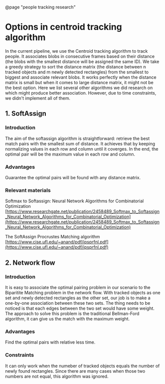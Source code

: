 @page "people tracking research"
# Options in centroid tracking algorithm

In the current pipeline, we use the Centroid tracking algorithm to track people. It associates blobs in consecutive frames based on their distance (the blobs with the smallest distance will be assigned the same ID). We take a greedy strategy to sort the distance matrix (the distance between n tracked objects and m newly detected rectangles) from the smallest to biggest and associate relevant blobs. It works perfectly when the distance matrix is small but when it comes to large distance matrix, it might not be the best option. Here we list several other algorithms we did research on which might produce better association. However, due to time constraints, we didn't implement all of them.


## 1. SoftAssign

### Introduction
The aim of the softassign algorithm is straightforward: retrieve the best match pairs with the smallest sum of distance. It achieves that by keeping normalizing values in each row and column until it coverges. In the end, the optimal pair will be the maximum value in each row and column.

### Advantages
Guarantee the optimal pairs will  be found with any distance matrix.

### Relevant materials
Softmax to Softassign: Neural Network Algorithms for Combinatorial Optimization  
[https://www.researchgate.net/publication/2458489_Softmax_to_Softassign_Neural_Network_Algorithms_for_Combinatorial_Optimization](https://www.researchgate.net/publication/2458489_Softmax_to_Softassign_Neural_Network_Algorithms_for_Combinatorial_Optimization)

The SoftAssign Procrustes Matching algorithm  
[https://www.cise.ufl.edu/~anand/pdf/ipsprfnl.pdf](https://www.cise.ufl.edu/~anand/pdf/ipsprfnl.pdf)

## 2. Network flow

### Introduction
 It is easy to associate the optimal pairing problem in our scenario to the Biparitite Matching problem in the network flow. With tracked objects as one set and newly detected rectangles as the other set, our job is to make a one-by-one association between these two sets. The thing needs to be noticed is that each edges between the two set would have some weight. The approach to solve this problem is the traditional Bellman-Ford algorithm, it can give us the match with the maximum weight. 

### Advantages
Find the optimal pairs with relative less time.

### Constraints
It can only work when the numeber of tracked objects equals the number of newly found rectangles. Since there are many cases when those two numbers are not equal, this algorithm was ignored. 


  


